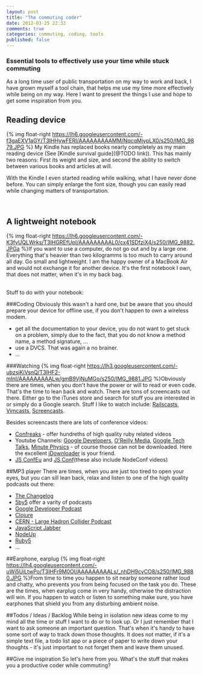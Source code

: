 ```yaml
---
layout: post
title: "The commuting coder"
date: 2012-03-25 22:32
comments: true
categories: commuting, coding, tools
published: false
---
```


### Essential tools to effectively use your time while stuck commuting

As a long time user of public transportation on my way to work and back, I have grown myself a tool chain, that helps me use my time more effectively while being on my way. Here I want to present the things I use and hope to get some inspiration from you.

## Reading device

{% img float-right https://lh6.googleusercontent.com/-f3gaEXV1aGY/T3IHHywFERI/AAAAAAAAAMM/NqcqMjypLX0/s250/IMG_9879.JPG %} My Kindle has replaced books nearly completely as my main reading device (See [Kindle survival guide](@TODO link)). This has mainly two reasons: First its weight and size, and second the ability to switch between various books and articles at will. 

With the Kindle I even started reading while walking, what I have never done before. You can simply enlarge the font size, though you can easily read while changing matters of transportation.

<br class="clear">

## A lightweight notebook

{% img float-right https://lh6.googleusercontent.com/-K3fyUQLWrks/T3IHGREfUpI/AAAAAAAAAL0/cx41SDfziX4/s250/IMG_9882.JPGa %}If you want to use a computer, do not go out and by a large one. Everything that's heavier than two kilogramms is too much to carry around all day. Go small and lightweight. I am the happy owner of a MacBook Air and would not exchange it for another device. It's the first notebook I own, that does not matter, when it's in my back bag.

<br class="clear">
Stuff to do with your notebook:

###Coding
Obviously this wasn't a hard one, but be aware that you should prepare your device for offline use, if you don't happen to own a wireless modem.

- get all the documentation to your device, you do not want to get stuck on a problem, simply due to the fact, that you do not know a method name, a method signature, ...
- use a DVCS. That was again a no brainer.
- ...

###Watching
{% img float-right https://lh3.googleusercontent.com/-ubzsjKiVsnQ/T3IHF2-mInI/AAAAAAAAALw/gmB9VjNuMGo/s250/IMG_9881.JPG %}Obviously there are times, when you don't have the power or will to read or even code. That's the time to lean back and watch. There are tons of screencasts out there. Either go to the iTunes store and search for stuff you are interested in or simply do a Google search. Stuff I like to watch include: [Railscasts](http://railscasts.com), [Vimcasts](http://vimcasts.org), [Screencasts](http://screencasts.org).

Besides screencasts there are lots of conference videos:

- [Confreaks](http://confreaks.com) - offer hundreths of high quality ruby related videos
- Youtube Channels: [Google Developers](http://www.youtube.com/user/GoogleDevelopers), [O'Reilly Media](http://www.youtube.com/user/OreillyMedia), [Google Tech Talks](http://www.youtube.com/user/GoogleTechTalks), [Minute Physics](http://www.youtube.com/user/minutephysics) - of course thoose can not be downloaded. Here the excellent [jDownloader](http://jdownload.org) is your friend.
- [JS ConfEu](http://blip.tv/jsconfeu) and [JS Conf](http://blip.tv/jsconf)(these also include NodeConf videos)

##MP3 player
There are times, when you are just too tired to open your eyes, but you can sill lean back, relax and listen to one of the high quality podcasts out there:

- [The Changelog](http://thechangelog.com/)
- [5by5](http://5by5.tv/) offer a varity of podcasts
- [Google Developer Podcast](http://feeds.feedburner.com/GoogleDeveloperPodcast)
- [Clojure](http://blip.tv/clojure/rss/itunes)
- [CERN - Large Hadron Collider Podcast](http://feeds.feedburner.com/LargeHadronColliderPodcast)
- [JavaScript Jabber](http://feeds.feedburner.com/JavascriptJabber)
- [NodeUp](http://feeds.feedburner.com/NodeUp)
- [Ruby5](http://ruby5.envylabs.com/)
- ...

##Earphone, earplug
{% img float-right https://lh4.googleusercontent.com/-uWi5UiLtwPo/T3IHFr9M0OI/AAAAAAAAALs/_nhDH9cvCO8/s250/IMG_9880.JPG  %}From time to time you happen to sit nearby someone rather loud and chatty, who prevents you from being focused on the task you do. These are the times, when earplug come in very handy, otherwise the distraction will win. If you happen to watch or listen to something make sure, you have earphones that shield you from any disturbing ambient noise.

##Todos / Ideas / Backlog
While being in isolation new ideas come to my mind all the time or stuff I want to do or to look up. Or I just remember that I want to ask someone an important question. That's when it's handy to have some sort of way to track down those thoughts. It does not matter, if it's a simple text file, a todo list app or a piece of paper to write down your thoughts - it's just important to not forget them and leave them unused.

##Give me inspiration
So let's here from you. What's the stuff that makes you a productive coder while commuting?

